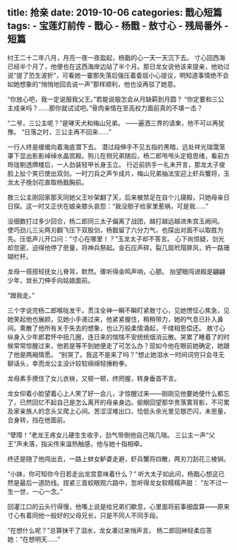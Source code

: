 title:	抢亲
date:	2019-10-06
categories: 戬心短篇
tags:
	- 宝莲灯前传
	- 戬心
	- 杨戬
	- 敖寸心
	- 残局番外
	- 短篇
---

纣王二十二年八月，月亮一夜一夜盈起，杨戬的心一天一天沉下去。<!--more-->
寸心回西海已经半个月了，他便也在这西海岸边站了半个月。那日龙女说他该来提亲，他劝过说“提了恐生波折”，可看她一霎那失落后强压着委屈小心提议，明知道事情绝不会如她想象的“悄悄地回去说一声”那样顺利，他也没再驳了她意。

“你放心吧，我一定说服我父王。”若能说服怎会从月缺羁到月圆？
“你定要和三公主成亲吗？……那你就试试吧。”骨肉亲情在至高权力面前真的不堪一击？

“二爷，三公主呢？”是哮天犬和梅山兄弟。
——遍洒三界的请柬，他不可以再犹豫。
“日落之时，三公主再不回来……”

一行人终是缓缓向着海底潜下去。
潜过段伸手不见五指的黑暗，远处祥光瑞霭笼罩下显出影影绰绰水晶宫殿。狗儿在侧兄弟随后，杨二郎甩甩头定稳思绪，看前方玲珑剔透牌楼后，一人劲装轻甲长身玉立。
行近前拱手一礼未开言，那龙太子俊脸上扯个笑已使出双剑。一时刀兵之声乍成片，梅山兄弟抽法宝迎上虾兵蟹将，玉龙太子挽剑花直取杨戬胸前。

敖三公主刚回家那天同她父王吵架翻了天，后来被禁足在自个儿寝殿，只她母亲日日探。这一时又正伏在娘亲膝头哀怨：“我没胆子给家里惹祸，可是我……”

没细数打过多少回合，杨二郎同三太子偏离了战团，越打越远越进朱宫玉阙间。
使巧劲儿三尖两刃翻飞压下双股剑，杨戬留了六分力气，也探出对面不以取胜为先。压低声儿开口问：“寸心在哪里！？”玉龙太子却不答言。
心下尚惊疑，剑光却忽密，迫得他停了思量，将神兵祭起。金石应声碎，裂几扇玳瑁屏风，坍一路珊瑚栏杆。

龙母一搭搭轻抚女儿脊背，默然。骤听得金鸣声响，心颤。
抬望眼闯进殿是翩翩少年，敛长刀伸手向姑娘面前。

“跟我走。”

三个字说完杨二郎喉咙发干。贯注全神一瞬不瞬盯紧敖寸心，见她愣怔心焦急，见她笑起他也展颜，见她小手递过来，他紧紧握住，稍稍带力，她的气息已扑入鼻间。熏散了他所有关于失去的想象，也让万般柔情涌起，千缕相思偿还。
敖寸心纵身入少年郎君怀中扭几圈，连日来的惴惴不安统统烟消云散。哭累了睡着了的时候常常惊醒过来，他若是等不到她便走了可怎么办？现如今他在眼前她确定，她跟了他是两厢情愿。
“别哭了。我这不是来了吗？”想止她泪水一时间词穷只会寻无聊话头，幸而龙公主没计较软绵绵轻捶粉拳。

龙母素手撩住了女儿衣袂，又顿一顿，终罔握，转身垂首不言。

龙女仰着小脸望着心上人笑了好一会儿，才惊醒过来——刚刚见他要她便什么都忘了，已然回忆不起自己是怎么离开的母亲身边。偷眼回望那华贵落寞背影，不可累及家亲族人的念头又爬上心间。苦涩涩难出口，恰低头余光里见银芒闪，未思量，合身转，挡在他面前。

“孽障！”老龙王疼女儿硬生生收手，劲气带倒他自己喘几喘。
三公主一声“父王”声未落，指尖传来温热触感，他与她十指相牵。

终还是随了他闯出去，一路上蚌女鲈婆走避，虾兵蟹将四散，两刃刀刮花三棱锏。

“小妹，你可知你今日若走出龙宫意味着什么？”
听大太子如此问，杨戬心想这已然是最后一道防线。捏紧三首蛟眼观六路中，忽听得龙女软糯糯声甜：
“左不过一生一世，一心一念。”

回灌江口的云头行得慢，他嘴上说是给兄弟们歇息，心里面将前事细盘算——原来寸心有着同他一般好的父母兄长，只是不同人不同手段。

“在想什么呢？”总算抹干了泪水，龙女凑过来悄声言。
杨二郎回神轻柔应答她：“在想明天……”
